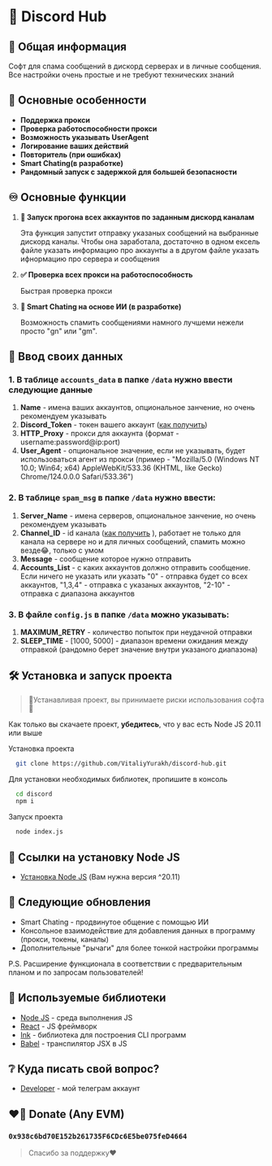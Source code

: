 
# 🤖 Discord Hub

## 🏁 Общая информация

Софт для спама сообщений в дискорд серверах и в личные сообщения. Все настройки очень простые и не требуют технических знаний

## 📌 Основные особенности

* **Поддержка прокси**
* **Проверка работоспособности прокси**
* **Возможность указывать UserAgent**
* **Логирование ваших действий**
* **Повторитель (при ошибках)**
* **Smart Chating(в разработке)**
* **Рандомный запуск с задержкой для большей безопасности**

## ♾️ Основные функции

1. **🚀 Запуск прогона всех аккаунтов по заданным дискорд каналам**

    Эта функция запустит отправку указаных сообщений на выбранные дискорд каналы. Чтобы она заработала, достаточно в одном ексель файле указать информацию про аккаунты а в другом файле указать ифнормацию про сервера и сообщения

2. **✅ Проверка всех прокси на работоспособность**

    Быстрая проверка прокси

3. **🧠 Smart Chating на основе ИИ (в разработке)**

    Возможность спамить сообщениями намного лучшеми нежели просто "gn" или "gm".

## 📄 Ввод своих данных

### 1. В таблице `accounts_data` в папке `/data` нужно ввести следующие данные 
   1. **Name** - имена ваших аккаунтов, опциональное занчение, но очень рекомендуем указывать
   2. **Discord_Token** - токен вашего аккаунт ([как получить](https://youtu.be/b2Y8-Z3Wtjo?si=B5M2nzwQJ-kyRrRn))
   3. **HTTP_Proxy** - прокси для аккаунта (формат - username:password@ip:port)
   4. **User_Agent** - опциональное значение, если не указывать, будет использоваться агент из прокси (пример - "Mozilla/5.0 (Windows NT 10.0; Win64; x64) AppleWebKit/533.36 (KHTML, like Gecko) Chrome/124.0.0.0 Safari/533.36")

### 2. В таблице `spam_msg` в папке `/data` нужно ввести:
   1. **Server_Name** - имена серверов, опциональное занчение, но очень рекомендуем указывать
   2. **Channel_ID** - id канала ([как получить](https://www.youtube.com/watch?v=tJVtH05IGsU) ), работает не только для канала на сервере но и для личных сообщений, спамить можно везде😂, только с умом
   3. **Message** - сообщение которое нужно отправить
   4. **Accounts_List** - с каких аккаунтов должно отправить сообщение. Если ничего не указать или указать "0" - отправка будет со всех аккаунтов, "1,3,4" - отправка с указаных аккаунтов, "2-10" - отправка с диапазона аккаунтов  
### 3. В файле `config.js` в папке `/data` можно указывать:
   1. **MAXIMUM_RETRY** - количество попыток при неудачной отправки
   2. **SLEEP_TIME** - [1000, 5000] - диапазон времени ожидания между отправкой (рандомно берет значение внутри указаного диапазона) 

## 🛠️ Установка и запуск проекта

> 🚧Устанавливая проект, вы принимаете риски использования софта🚧

Как только вы скачаете проект, **убедитесь**, что у вас есть Node JS 20.11 или выше

Установка проекта

```bash
  git clone https://github.com/VitaliyYurakh/discord-hub.git
```

Для установки необходимых библиотек, пропишите в консоль

```bash
  cd discord
  npm i
```

Запуск проекта

```bash
  node index.js
```

## 🔗 Ссылки на установку Node JS

 - [Установка Node JS](https://nodejs.org/en/download/package-manager/) (Вам нужна версия ^20.11)

## 📜 Следующие обновления

 - Smart Chating - продвинутое общение с помощью ИИ
 - Консольное взаимодействие для добавления данных в программу (прокси, токены, каналы)
 - Дополнительные "рычаги" для более тонкой настройки программы 

 P.S. Расширение функционала в соответствии с предварительным планом и по запросам пользователей!

## 📕 Используемые библиотеки

  - [Node JS](https://nodejs.org/en) - среда выполнения JS
  - [React](https://react.dev/) - JS фреймворк
  - [Ink](https://www.npmjs.com/package/ink) - библиотека для построения CLI программ
  - [Babel](https://babeljs.io/) - транспилятор JSX в JS

## ❔ Куда писать свой вопрос?

- [Developer](https://t.me/i_66_77) - мой телеграм аккаунт

## ❤️‍🔥 Donate (Any EVM)

### `0x938c6bd70E152b261735F6CDc6E5be075feD4664`
> Спасибо за поддержку❤️
